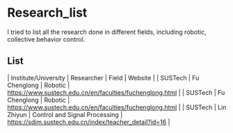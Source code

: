 # Research_list
I tried to list all the research done in different fields, including robotic, collective behavior control.
## List
| Institute/University | Researcher | Field | Website |
| SUSTech | Fu Chenglong | Robotic | https://www.sustech.edu.cn/en/faculties/fuchenglong.html |
| SUSTech | Fu Chenglong | Robotic | https://www.sustech.edu.cn/en/faculties/fuchenglong.html |
| SUSTech | Lin Zhiyun | Control and Signal Processing | https://sdim.sustech.edu.cn/index/teacher_detail?id=16 |
